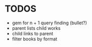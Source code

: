 # TODOS

- gem for n + 1 query finding (bullet?)
- parent lists child works
- child links to parent
- filter books by format
